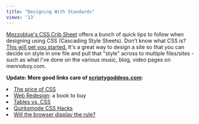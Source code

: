 ```yaml
---
title: "Designing With Standards"
views: '13'
---
```

<p><a href="https://www.mezzoblue.com/css/cribsheet/">Mezzoblue's CSS Crib Sheet</a> offers a bunch of quick tips to follow when designing using CSS (Cascading Style Sheets).  Don't know what CSS is?  <a href="https://www.w3.org/Style/CSS/">This will get you started.</a>  It's a great way to design a site so that you can decide on style in one file and pull that "style" across to multiple files/sites - such as what I've done on the various music, blog, video pages on mennoboy.com.</p>
<p><strong>Update:  More good links care of <a href="https://www.scriptygoddess.com/archives/004975.php">scriptygoddess.com</a></strong>:</p>
<li><a href="https://www.9rules.com/whitespace/our_thoughts/the_price_of_css.php">The price of CSS</a></li>
<li><a href="https://www.web-redesign.com/">Web Redesign</a>: a book to buy
<li><a href="https://www.davespicks.com/essays/notables.html">Tables vs. CSS</a></li>
<li><a href="https://www.quirksmode.org/css/csshacks.html">Quirksmode CSS Hacks</a></li>
<li><a href="https://centricle.com/ref/css/filters/?whitebg">Will the browser display the rule?</a></li>
